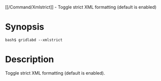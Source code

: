 [[/Command/Xmlstrict]] -  Toggle strict XML formatting (default is enabled)

# Synopsis
~~~
bash$ gridlabd --xmlstrict                                             
~~~

# Description

 Toggle strict XML formatting (default is enabled).

